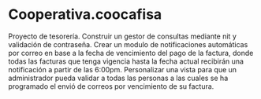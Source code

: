 # Cooperativa.coocafisa
Proyecto de tesorería.
Construir un gestor de consultas mediante nit y validación de contraseña.
Crear un modulo de notificaciones automáticas por correo en base a la fecha de vencimiento del pago de la factura, donde todas las facturas que tenga vigencia hasta la fecha actual recibirán una notificación a partir de las 6:00pm.
Personalizar una vista para que un administrador pueda validar a todas las personas a las cuales se ha programado el envió de correos por vencimiento de su factura.
